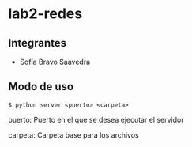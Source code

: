 # lab2-redes
## Integrantes
- Sofía Bravo Saavedra

## Modo de uso
```
$ python server <puerto> <carpeta>
```
puerto: Puerto en el que se desea ejecutar el servidor

carpeta: Carpeta base para los archivos
